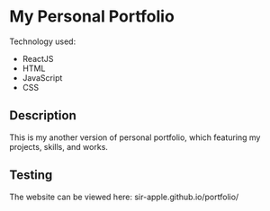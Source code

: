 # My Personal Portfolio
Technology used:
- ReactJS
- HTML
- JavaScript
- CSS

## Description
This is my another version of personal portfolio, which featuring my projects, skills, and works.

## Testing
The website can be viewed here: sir-apple.github.io/portfolio/
